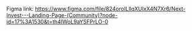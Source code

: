 Figma link: https://www.figma.com/file/824oroILllqXUIxX4N7Xr6/Next-Invest---Landing-Page-(Community)?node-id=17%3A1530&t=th4IWoL9aYSFPrLO-0
